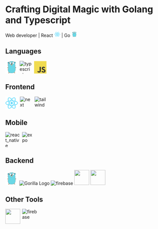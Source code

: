 # Crafting Digital Magic with Golang and Typescript

Web developer | React   <img src="https://raw.githubusercontent.com/devicons/devicon/master/icons/react/react-original.svg" alt="react" width="19" height="17"/>
| Go   <img src="https://raw.githubusercontent.com/devicons/devicon/master/icons/go/go-original.svg" alt="python" width="19" height="17"/>

## Languages
<div style="display: flex; flex-direction: row; gap: 5px;">
  <img src="https://raw.githubusercontent.com/devicons/devicon/master/icons/go/go-original.svg" alt="python" width="40" height="40" />
  <img src="https://cdn.jsdelivr.net/gh/devicons/devicon/icons/typescript/typescript-original.svg" alt="typescript" width="40" height="40" />
  <img src="https://raw.githubusercontent.com/devicons/devicon/master/icons/javascript/javascript-original.svg" alt="javascript" width="40" height="40" margin-right="30px" />
</div>

## Frontend
<div style="display:flex ; flex-direction:row ; gap:6px ; text-decoration: none; " >
  <img src="https://raw.githubusercontent.com/devicons/devicon/master/icons/react/react-original.svg" alt="react" width="40" height="40"/>
  <img src="https://cdn.jsdelivr.net/gh/devicons/devicon@latest/icons/nextjs/nextjs-original.svg" alt="next" width="40" height="40"/>
  <img src="https://cdn.jsdelivr.net/gh/devicons/devicon@latest/icons/tailwindcss/tailwindcss-original.svg" alt="tailwind" width="40" height="40"/>
</div>

## Mobile
<div style="display:flex ; flex-direction:row ; gap:6px ; text-decoration: none; " >
    <img src="https://cdn.worldvectorlogo.com/logos/react-native-1.svg" alt="react_native" width="47" height="47"/>
    <img src="https://cdn.worldvectorlogo.com/logos/expo-1.svg" alt="expo" width="40" height="40"/>
  </div>

## Backend
<div style="text-decoration: none;" >
<img src="https://raw.githubusercontent.com/devicons/devicon/master/icons/go/go-original.svg" alt="python" width="40" height="40"/>
 <img src="https://github.com/gorilla/.github/assets/53367916/d92caabf-98e0-473e-bfbf-ab554ba435e5"
         alt="Gorilla Logo" width="40" height="40"/>
<img src="https://www.vectorlogo.zone/logos/firebase/firebase-icon.svg" alt="firebase" width="40" height="40"/>
  <img src="https://cdn.jsdelivr.net/gh/devicons/devicon/icons/mysql/mysql-original-wordmark.svg" width="47" height="47"/>
<img src="https://cdn.jsdelivr.net/gh/devicons/devicon/icons/postgresql/postgresql-original-wordmark.svg" width="47" height="47" />
</div>

## Other Tools
<div style="display:flex ; flex-direction:row ; gap:6px ; text-decoration: none; "> 
<img src="https://cdn.jsdelivr.net/gh/devicons/devicon/icons/docker/docker-original.svg" width="47" height="47" />
<img src="https://www.vectorlogo.zone/logos/github/github-icon.svg" alt="firebase" width="47" height="47"/>
</div>
